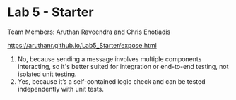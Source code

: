 # Lab 5 - Starter
Team Members: Aruthan Raveendra and Chris Enotiadis

https://aruthanr.github.io/Lab5_Starter/expose.html

1. No, because sending a message involves multiple components interacting, so it's better suited for integration or end-to-end testing, not isolated unit testing.
2. Yes, because it’s a self-contained logic check and can be tested independently with unit tests.
